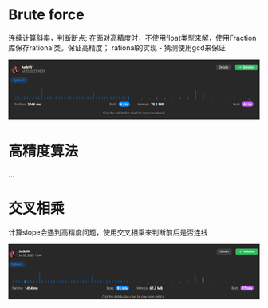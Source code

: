 # Brute force
连续计算斜率，判断断点; 
在面对高精度时，不使用float类型来解，使用Fraction库保存rational类。保证高精度；
rational的实现 - 猜测使用gcd来保证

![Alt text](./attachments/image.png)

# 高精度算法
...

# 交叉相乘
计算slope会遇到高精度问题，使用交叉相乘来判断前后是否连线

![Alt text](./attachments/image-1.png)